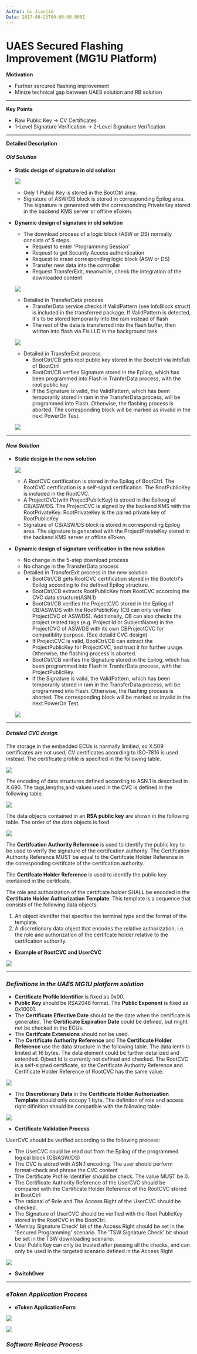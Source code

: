 ```yaml
---
Author: Gu Jianjie
Data: 2017-08-23T00:00:00.000Z
---
```


# UAES Secured Flashing Improvement \(MG1U Platform\)

**Motivation**

* Further sercured flashing improvement 
* Minize technical gap between UAES solution and RB solution

---

**Key Points**

* Raw Public Key -&gt; CV Certificates
* 1-Level Signature Verification -&gt; 2-Level Signature Verification

---

**Detailed Description**

#### _Old Solution_

* **Static design of signature in old solution**

  ![](/assets/old_static.png)

  * Only 1 Public Key is stored in the BootCtrl area.
  * Signature of ASW/DS block is stored in corresponding Epilog area. The signature is generated with the corresponding PrivateKey stored in the backend KMS server or offline eToken.

* **Dynamic design of signature in old solution**

  * The download process of a logic block \(ASW or DS\) normally consists of 5 steps. 
    * Request to enter 'Programming Session'
    * Reqeust to get Security Access authentication
    * Request to erase corresponding logic block \(ASW or DS\)
    * Transfer new data into the controller
    * Request TransferExit, meanwhile, chenk the integration of the downloaded content

  ![](/assets/basic_download_process.png)

  * Detailed in TransferData process
    * TransferData service checks if ValidPattern \(see InfoBlock struct\) is included in the transferred package. If ValidPattern is detected, it's to be stored temporarily into the ram instead of flash
    * The rest of the data is transferred into the flash buffer, then written into flash via Fls LLD in the background task    

  ![](/assets/dynamic_transferdata_process.png)

  * Detailed in TransferExit process
    * BootCtrl/CB gets root public key stored in the Bootctrl via InfoTab of BootCtrl
    * BootCtrl/CB verfies Signature stored in the Epilog, which has been programmed into Flash in TranferData process, with the root public key
    * If the Signature is valid, the ValidPattern, which has been temporarily stored in ram in the TransferData process, will be programmed into Flash. Otherwise, the flashing process is aborted. The corresponding block will be marked as invalid in the next PowerOn Test.

  ![](/assets/dynamic_transferExit_process.png)

---

#### _New Solution_

* **Static design in the new solution**

  ![](/assets/new_static.png)

  * A RootCVC certification is stored in the Epilog of BootCtrl. The RootCVC certification is a self-signd certification. The RootPublicKey is included in the RootCVC.
  * A ProjectCVC\(with ProjectPublicKey\) is stroed in the Epiloog of CB/ASW/DS. The ProjectCVC is signed by the backend KMS with the RootPrivateKey. RootPrivateKey is the paired private key of RootPublicKey
  * Signature of CB/ASW/DS block is stored in corresponding Epilog area. The signature is generated with the ProjectPrivateKey stored in the backend KMS server or offline eToken.

* **Dynamic design of signature verification in the new solution**

  * No change in the 5-step download process
  * No change in the TransferData process
  * Detailed in TransferExit process in the new solution
    * BootCtrl/CB gets RootCVC certification stored in the Bootctrl's Epilog according to the defined Epilog structure.
    * BootCtrl/CB extracts RootPublicKey from RootCVC according the CVC data structure\(ASN.1\)
    * BootCtrl/CB verifies the ProjectCVC stored in the Epliog of CB/ASW/DS with the RootPublicKey  \(CB can only verifies ProjectCVC of ASW/DS\). Additionally, CB can also checks the project related tags \(e.g. Project Id or SubjectName\) in the ProjectCVC of ASW/DS with its own CBProjectCVC for compatiblity purpose. \(See detaild CVC design\)
    * If ProjectCVC is valid, BootCtrl/CB can extract the ProjectPublicKey for ProjectCVC, and trust it for further usage. Otherwise, the flashing process is aborted.
    * BootCtrl/CB verifies the Signature stored in the Epilog, which has been programmed into Flash in TranferData process, with the ProjectPublicKey.
    * If the Signature is valid, the ValidPattern, which has been temporarily stored in ram in the TransferData process, will be programmed into Flash. Otherwise, the flashing process is aborted. The corresponding block will be marked as invalid in the next PowerOn Test.

  ![](/assets/dynamic_transferExit_process_new.png)

---

#### _Detailed CVC design_

The storage in the embedded ECUs is normally limitied, so X.509 certificates are not used, CV certificates according to ISO-7816 is used instead. The certificate profile is specified in the following table.

![](/assets/CVC_Profile_overview.png)

The encoding of data structures defined according to ASN.1 is described in X.690. The tags,lengths,and values used in the CVC is defined in the following table.

![](/assets/Overview_dataObject_CVC.png)

The data objects contained in an **RSA public key** are shown in the following table. The order of the data objects is fxed.

![](/assets/PublicKey_Profile.png)

The **Certifcation Authority Reference** is used to identify the public key to be used to verify the signature of the certifcation authority. The Certifcation Authority Reference MUST be equal to the Certifcate Holder Reference in the corresponding certifcate of the certifcation authority.

The **Certifcate Holder Reference** is used to identify the public key contained in the certifcate.

The role and authorization of the certifcate holder SHALL be encoded in the **Certifcate Holder Authorization Template**. This template is a sequence that consists of the following data objects:  
1. An object identifer that specifes the terminal type and the format of the template.  
2. A discretionary data object that encodes the relative authorization, i.e. the role and authorization of the certifcate holder relative to the certifcation authority.

* **Example of RootCVC and UserCVC**

![](/assets/RootCVC_UserCVC_Example.png)

---

### _Definitions in the UAES MG1U platform solution_

* **Certificate Profile Identifier** is fixed as 0x00.
* **Public Key** should be RSA2048 format. The **Public Exponent** is fixed as 0x10001.
* The **Certificate Effective Date** should be the date when the certificate is generated. The **Certificate Expiration Date** could be defined, but might not be checked in the ECUs.
* The **Certifcate Extensions** should not be used.
* The **Certificate Authority Reference** and The **Certificate Holder Reference** use the data structure in the following table. The data lenth is limited at 16 bytes. The data element could be further detailized and extended. Ojbect Id is currently not defined and checked. The RootCVC is a self-signed certificate, so the Certificate Authority Reference and Certificate Holder Reference of RootCVC has the same value.

![](/assets/CertificateReference.png)

* The **Discretionary Data** in the **Certificate Holder Authorization Template** should only occupy 1 byte. The definiton of role and access right difinition should be compatible with the following table:

![](/assets/DiscretionaryData_Role_AccessRight.png)

* **Certificate Validation Process**

UserCVC should be verified according to the following process: 

* The UserCVC could be read out from the Epilog of the programmed logical block (CB/ASW/DS)
* The CVC  is stored with ASN.1 encoding. The user should perform format-check and phrase the CVC content
* The Certificate Profile Identifier should be check. The value MUST be 0.
* The Certificate Authority Reference of the UserCVC should be compared with the Certificate Holder Reference of the RootCVC stored in BootCtrl
* The rational of Role and The Access Right of the UserCVC should be checked.
* The Signature of UserCVC should be verified with the Root PublicKey stored in the RootCVC in the BootCtrl.
* 'Memlay Signature Check' bit of the Access Right should be set in the 'Secured Programming' scenario. The 'TSW Signature Check' bit shoud be set in the TSW downloading scenario.
* User PublicKey can only be trusted after passing all the checks, and can only be used in the targeted scenario defined in the Access Right

![](/assets/CVCValidationProcess.png)

* **SwitchOver**

---

### _eToken Application Process_

* **eToken ApplicationForm**

![](/assets/eTokenApplicationForm_cn.png)

![](/assets/eTokenApplictionProcess.png)

### _Software Release Process_



